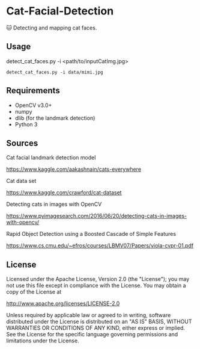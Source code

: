 # Cat-Facial-Detection
:cat: Detecting and mapping cat faces.


## Usage
detect_cat_faces.py -i <path/to/inputCatImg.jpg>

```
detect_cat_faces.py -i data/mimi.jpg
```

## Requirements
* OpenCV v3.0+
* numpy
* dlib (for the landmark detection)
* Python 3

## Sources
Cat facial landmark detection model

https://www.kaggle.com/aakashnain/cats-everywhere

Cat data set

https://www.kaggle.com/crawford/cat-dataset

Detecting cats in images with OpenCV

https://www.pyimagesearch.com/2016/06/20/detecting-cats-in-images-with-opencv/

Rapid Object Detection using a Boosted Cascade of Simple Features

https://www.cs.cmu.edu/~efros/courses/LBMV07/Papers/viola-cvpr-01.pdf

## License
Licensed under the Apache License, Version 2.0 (the "License"); you may not use this file except in compliance with the License. You may obtain a copy of the License at

http://www.apache.org/licenses/LICENSE-2.0

Unless required by applicable law or agreed to in writing, software distributed under the License is distributed on an "AS IS" BASIS, WITHOUT WARRANTIES OR CONDITIONS OF ANY KIND, either express or implied. See the License for the specific language governing permissions and limitations under the License.
